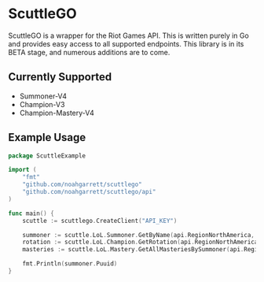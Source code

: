 # ScuttleGO

ScuttleGO is a wrapper for the Riot Games API. This is written purely in Go and provides easy access to all 
supported endpoints. This library is in its BETA stage, and numerous additions are to come.

## Currently Supported
- Summoner-V4
- Champion-V3
- Champion-Mastery-V4

## Example Usage
```go
package ScuttleExample

import (
	"fmt"
	"github.com/noahgarrett/scuttlego"
	"github.com/noahgarrett/scuttlego/api"
)

func main() {
	scuttle := scuttlego.CreateClient("API_KEY")

	summoner := scuttle.LoL.Summoner.GetByName(api.RegionNorthAmerica, "C9Beemo")
	rotation := scuttle.LoL.Champion.GetRotation(api.RegionNorthAmerica)
	masteries := scuttle.LoL.Mastery.GetAllMasteriesBySummoner(api.RegionNorthAmerica, "a5TZtZswIYxOelDN8yRvenmTmeDVNwBRUC01CZnnCP0uE3PrHlbjHbFAkQ")

	fmt.Println(summoner.Puuid)
}
```